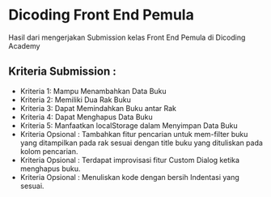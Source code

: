 # Dicoding Front End Pemula
Hasil dari mengerjakan Submission kelas Front End Pemula di Dicoding Academy

## Kriteria Submission :
- Kriteria 1: Mampu Menambahkan Data Buku
- Kriteria 2: Memiliki Dua Rak Buku
- Kriteria 3: Dapat Memindahkan Buku antar Rak
- Kriteria 4: Dapat Menghapus Data Buku
- Kriteria 5: Manfaatkan localStorage dalam Menyimpan Data Buku
- Kriteria Opsional : Tambahkan fitur pencarian untuk mem-filter buku yang ditampilkan pada rak sesuai dengan title buku yang dituliskan pada kolom pencarian.
- Kriteria Opsional : Terdapat improvisasi fitur Custom Dialog ketika menghapus buku.
- Kriteria Opsional : Menuliskan kode dengan bersih Indentasi yang sesuai.
